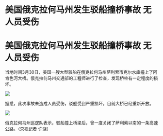 # 美国俄克拉何马州发生驳船撞桥事故 无人员受伤

# 美国俄克拉何马州发生驳船撞桥事故 无人员受伤

当地时间3月30日，美国一艘大型驳船在俄克拉何马州萨利索市克尔水库撞上了阿肯色河大桥。俄克拉何马州交通部的工程师进行了检查，发现桥柱有一定程度的损坏。

![](https://inews.gtimg.com/om_bt/OcrZ7sKseZg5m_7jydRt8seR5grb9R6iJPuH8Fc771iD8AA/1000)

据悉，此次事故未造成人员受伤，驳船受到严重损坏。目前大桥已经重新开放。

![](https://inews.gtimg.com/om_bt/O7JM2_cyO5c6BWFXr9UWoB6GTGDmrn0CJC_qt-3BciNsAAA/1000)

俄克拉何马州巡逻队表示，驳船撞上桥梁后，曾一度关闭了萨利索以南的一条高速公路。（央视记者 许骁）

